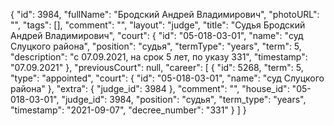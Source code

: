 {
    "id": 3984,
    "fullName": "Бродский Андрей Владимирович",
    "photoURL": "",
    "tags": [],
    "comment": "",
    "layout": "judge",
    "title": "Судья Бродский Андрей Владимирович",
    "court": {
        "id": "05-018-03-01",
        "name": "суд Слуцкого района",
        "position": "судья",
        "termType": "years",
        "term": 5,
        "description": "c 07.09.2021, на срок 5 лет, по указу 331",
        "timestamp": "07.09.2021"
    },
    "previousCourt": null,
    "career": [
        {
            "id": 5268,
            "term": 5,
            "type": "appointed",
            "court": {
                "id": "05-018-03-01",
                "name": "суд Слуцкого района"
            },
            "extra": {
                "judge_id": 3984
            },
            "comment": "",
            "house_id": "05-018-03-01",
            "judge_id": 3984,
            "position": "судья",
            "term_type": "years",
            "timestamp": "2021-09-07",
            "decree_number": "331"
        }
    ]
}